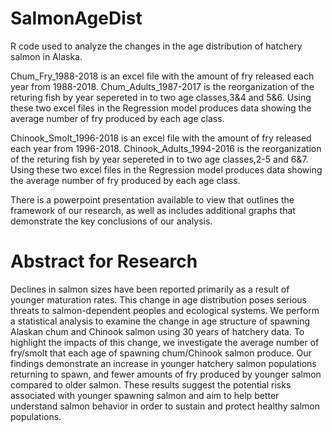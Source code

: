# SalmonAgeDist 
R code used to analyze the changes in the age distribution of hatchery salmon in Alaska. 

Chum_Fry_1988-2018 is an excel file with the amount of fry released each year from 1988-2018. Chum_Adults_1987-2017 is the reorganization of the returing fish by year sepereted in to two age classes,3&4 and 5&6. Using these two excel files in the Regression model produces data showing the average number of fry produced by each age class.


Chinook_Smolt_1996-2018 is an excel file with the amount of fry released each year from 1996-2018. Chinook_Adults_1994-2016 is the reorganization of the returing fish by year sepereted in to two age classes,2-5 and 6&7. Using these two excel files in the Regression model produces data showing the average number of fry produced by each age class.


There is a powerpoint presentation available to view that outlines the framework of our research, as well as includes additional graphs that demonstrate the key conclusions of our analysis.

# Abstract for Research
Declines in salmon sizes have been reported primarily as a result of younger maturation rates. This change in age distribution poses serious threats to salmon-dependent peoples and ecological systems. We perform a statistical analysis to examine the change in age structure of spawning Alaskan chum and Chinook salmon using 30 years of hatchery data. To highlight the impacts of this change, we investigate the average number of fry/smolt that each age of spawning chum/Chinook salmon produce. Our findings demonstrate an increase in younger hatchery salmon populations returning to spawn, and fewer amounts of fry produced by younger salmon compared to older salmon. These results suggest the potential risks associated with younger spawning salmon and aim to help better understand salmon behavior in order to sustain and protect healthy salmon populations.
